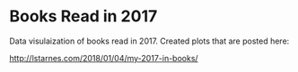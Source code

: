 # Books Read in 2017

Data visulaization of books read in 2017. Created plots that are posted here:

http://lstarnes.com/2018/01/04/my-2017-in-books/
